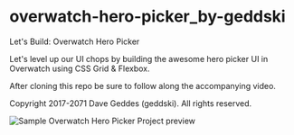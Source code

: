 # overwatch-hero-picker_by-geddski
Let's Build: Overwatch Hero Picker

Let's level up our UI chops by building the awesome hero picker UI in Overwatch using CSS Grid & Flexbox.

After cloning this repo be sure to follow along the accompanying video.

Copyright 2017-2071 Dave Geddes (geddski). All rights reserved.


![Sample Overwatch Hero Picker Project preview](https://arianzargaran.github.io/overwatch-hero-picker_by-geddski/reference/preview.png) 


